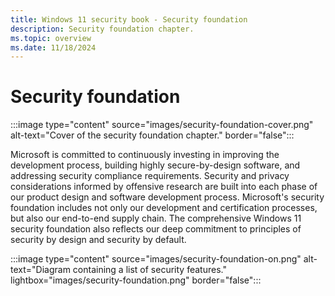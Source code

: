 ```yaml
---
title: Windows 11 security book - Security foundation
description: Security foundation chapter.
ms.topic: overview
ms.date: 11/18/2024
---
```


# Security foundation

:::image type="content" source="images/security-foundation-cover.png" alt-text="Cover of the security foundation chapter." border="false":::

Microsoft is committed to continuously investing in improving the development process, building highly secure-by-design software, and addressing security compliance requirements. Security and privacy considerations informed by offensive research are built into each phase of our product design and software development process. Microsoft's security foundation includes not only our development and certification processes, but also our end-to-end supply chain. The comprehensive Windows 11 security foundation also reflects our deep commitment to principles of security by design and security by default.

:::image type="content" source="images/security-foundation-on.png" alt-text="Diagram containing a list of security features." lightbox="images/security-foundation.png" border="false":::
